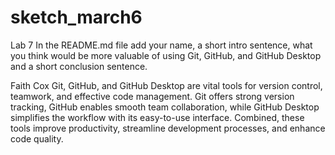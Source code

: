 # sketch_march6
 Lab 7
In the README.md file add your name, a short intro sentence, what you think would be more valuable of using Git, GitHub, and GitHub Desktop and a short conclusion sentence.

Faith Cox
Git, GitHub, and GitHub Desktop are vital tools for version control, teamwork, and effective code management. Git offers strong version tracking, GitHub enables smooth team collaboration, while GitHub Desktop simplifies the workflow with its easy-to-use interface. Combined, these tools improve productivity, streamline development processes, and enhance code quality.
